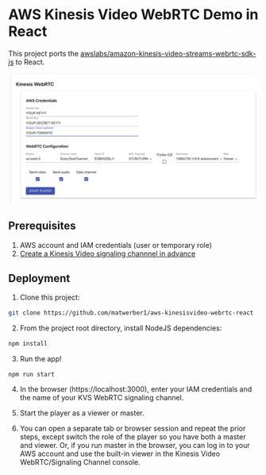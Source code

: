 # AWS Kinesis Video WebRTC Demo in React

This project ports the [awslabs/amazon-kinesis-video-streams-webrtc-sdk-js](https://github.com/awslabs/amazon-kinesis-video-streams-webrtc-sdk-js) to React. 

![Example](example.png)

## Prerequisites

1. AWS account and IAM credentials (user or temporary role)
2. [Create a Kinesis Video signaling channnel in advance](https://docs.aws.amazon.com/kinesisvideostreams-webrtc-dg/latest/devguide/gs-createchannel.html)

## Deployment

1. Clone this project: 

  ```sh
  git clone https://github.com/matwerber1/aws-kinesisvideo-webrtc-react
  ```

2. From the project root directory, install NodeJS dependencies:

  ```sh
  npm install
  ```

3. Run the app!

  ```
  npm run start
  ```

4. In the browser (https://localhost:3000), enter your IAM credentials and the name of your KVS WebRTC signaling channel.

5. Start the player as a viewer or master.

6. You can open a separate tab or browser session and repeat the prior steps, except switch the role of the player so you have both a master and viewer. Or, if you run master in the browser, you can log in to your AWS account and use the built-in viewer in the Kinesis Video WebRTC/Signaling Channel console.
